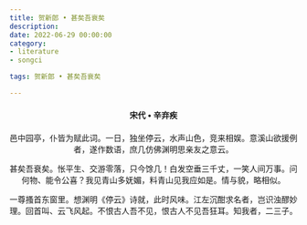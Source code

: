 ```yaml
---
title: 贺新郎 • 甚矣吾衰矣
description:
date: 2022-06-29 00:00:00
category:
- literature
- songci

tags: 贺新郎 • 甚矣吾衰矣

---
```


<div id="poem-author">
    宋代 • 辛弃疾
</div>
<div id="poem-body">
<p class="poem-paragraph">邑中园亭，仆皆为赋此词。一日，独坐停云，水声山色，竞来相娱。意溪山欲援例者，遂作数语，庶几仿佛渊明思亲友之意云。</p>
<p class="poem-paragraph"></p>
<p class="poem-paragraph">甚矣吾衰矣。怅平生、交游零落，只今馀几！白发空垂三千丈，一笑人间万事。问何物、能令公喜？我见青山多妩媚，料青山见我应如是。情与貌，略相似。</p>
<p class="poem-paragraph">一尊搔首东窗里。想渊明《停云》诗就，此时风味。江左沉酣求名者，岂识浊醪妙理。回首叫、云飞风起。不恨古人吾不见，恨古人不见吾狂耳。知我者，二三子。</p>

</div>

<style>

#poem-author {
    width: 100%;
    text-align: center;
    margin: 20px 0;
    font-weight: bold;
}
#poem-body {
    width: 100%;
    text-align: center;
}
.poem-paragraph {
    font-family: "仿宋"
}

</style>